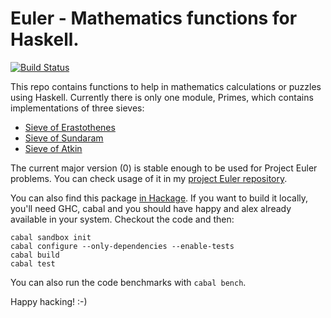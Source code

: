 # Euler - Mathematics functions for Haskell.

[![Build Status](https://travis-ci.org/decomputed/euler.svg?branch=master)](https://travis-ci.org/decomputed/euler)

This repo contains functions to help in mathematics calculations or puzzles using Haskell. Currently there is only one module, Primes, which contains implementations of three sieves:

- [Sieve of Erastothenes](https://en.wikipedia.org/wiki/Sieve_of_Eratosthenes)
- [Sieve of Sundaram](https://en.wikipedia.org/wiki/Sieve_of_Sundaram)
- [Sieve of Atkin](https://en.wikipedia.org/wiki/Sieve_of_Atkin)

The current major version (0) is stable enough to be used for Project Euler problems. You can check usage of it in my [project Euler repository](https://github.com/decomputed/projectEuler).

You can also find this package [in Hackage](http://hackage.haskell.org/package/euler). If you want to build it locally, you'll need GHC, cabal and you should have happy and alex already available in your system. Checkout the code and then:

    cabal sandbox init
    cabal configure --only-dependencies --enable-tests
    cabal build
    cabal test

You can also run the code benchmarks with `cabal bench`.

Happy hacking!
:-)
